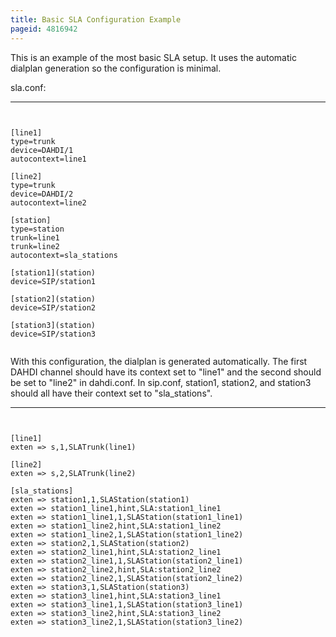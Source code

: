 ```yaml
---
title: Basic SLA Configuration Example
pageid: 4816942
---
```


This is an example of the most basic SLA setup. It uses the automatic dialplan generation so the configuration is minimal.   

sla.conf:




---

  
  


```


[line1]
type=trunk 
device=DAHDI/1 
autocontext=line1 

[line2] 
type=trunk 
device=DAHDI/2 
autocontext=line2 

[station] 
type=station 
trunk=line1 
trunk=line2 
autocontext=sla_stations 

[station1](station) 
device=SIP/station1 

[station2](station) 
device=SIP/station2 

[station3](station) 
device=SIP/station3


```


With this configuration, the dialplan is generated automatically. The first DAHDI channel should have its context set to "line1" and the second should be set to "line2" in dahdi.conf. In sip.conf, station1, station2, and station3 should all have their context set to "sla_stations".   





---

  
  


```


[line1] 
exten => s,1,SLATrunk(line1) 

[line2] 
exten => s,2,SLATrunk(line2) 

[sla_stations] 
exten => station1,1,SLAStation(station1) 
exten => station1_line1,hint,SLA:station1_line1 
exten => station1_line1,1,SLAStation(station1_line1) 
exten => station1_line2,hint,SLA:station1_line2 
exten => station1_line2,1,SLAStation(station1_line2) 
exten => station2,1,SLAStation(station2) 
exten => station2_line1,hint,SLA:station2_line1 
exten => station2_line1,1,SLAStation(station2_line1) 
exten => station2_line2,hint,SLA:station2_line2 
exten => station2_line2,1,SLAStation(station2_line2) 
exten => station3,1,SLAStation(station3) 
exten => station3_line1,hint,SLA:station3_line1 
exten => station3_line1,1,SLAStation(station3_line1) 
exten => station3_line2,hint,SLA:station3_line2 
exten => station3_line2,1,SLAStation(station3_line2)


```


